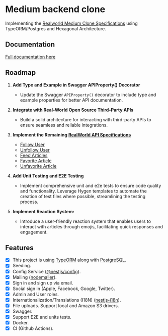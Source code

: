# Medium backend clone

Implementing the [Realworld Medium Clone Specifications](https://realworld-docs.netlify.app/docs/implementation-creation/features) using TypeORM/Postgres and Hexagonal Architecture.

## Documentation <!-- omit in toc -->

[Full documentation here](/docs/readme.md)

## Roadmap

1. **Add Type and Example in Swagger APIProperty() Decorator**

   - Update the Swagger `APIProperty()` decorator to include type and example properties for better API documentation.

2. **Integrate with Real-World Open Source Third-Party APIs**

   - Build a solid architecture for interacting with third-party APIs to ensure seamless and reliable integrations.

3. **Implement the Remaining [RealWorld API Specifications](https://realworld-docs.netlify.app/specifications/backend/endpoints/)**

   - [Follow User](https://realworld-docs.netlify.app/specifications/backend/endpoints/#follow-user)
   - [Unfollow User](https://realworld-docs.netlify.app/specifications/backend/endpoints/#unfollow-user)
   - [Feed Articles](https://realworld-docs.netlify.app/specifications/backend/endpoints/#feed-articles)
   - [Favorite Article](https://realworld-docs.netlify.app/specifications/backend/endpoints/#favorite-article)
   - [Unfavorite Article](https://realworld-docs.netlify.app/specifications/backend/endpoints/#unfavorite-article)

4. **Add Unit Testing and E2E Testing**

   - Implement comprehensive unit and e2e tests to ensure code quality and functionality. Leverage Hygen templates to automate the creation of test files where possible, streamlining the testing process.

5. **Implement Reaction System:**
   - Introduce a user-friendly reaction system that enables users to interact with articles through emojis, facilitating quick responses and engagement.

## Features

- [x] This project is using [TypeORM](https://www.npmjs.com/package/typeorm) along with [PostgreSQL](https://www.postgresql.org/).
- [x] Seeding.
- [x] Config Service ([@nestjs/config](https://www.npmjs.com/package/@nestjs/config)).
- [x] Mailing ([nodemailer](https://www.npmjs.com/package/nodemailer)).
- [x] Sign in and sign up via email.
- [x] Social sign in (Apple, Facebook, Google, Twitter).
- [x] Admin and User roles.
- [x] Internationalization/Translations (I18N) ([nestjs-i18n](https://www.npmjs.com/package/nestjs-i18n)).
- [x] File uploads. Support local and Amazon S3 drivers.
- [x] Swagger.
- [x] Support E2E and units tests.
- [x] Docker.
- [x] CI (Github Actions).
